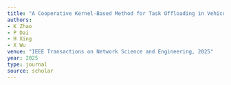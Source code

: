 ```yaml
---
title: "A Cooperative Kernel-Based Method for Task Offloading in Vehicular Edge Computing"
authors:
- K Zhao
- P Dai
- H Xing
- X Wu
venue: "IEEE Transactions on Network Science and Engineering, 2025"
year: 2025
type: journal
source: scholar
---
```

